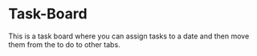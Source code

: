 # Task-Board
This is a task board where you can assign tasks to a date and then move them from the to do to other tabs.
